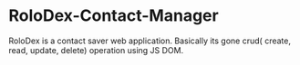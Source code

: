 # RoloDex-Contact-Manager
RoloDex is a contact saver web application. Basically its gone crud( create, read, update, delete) operation using JS DOM.
